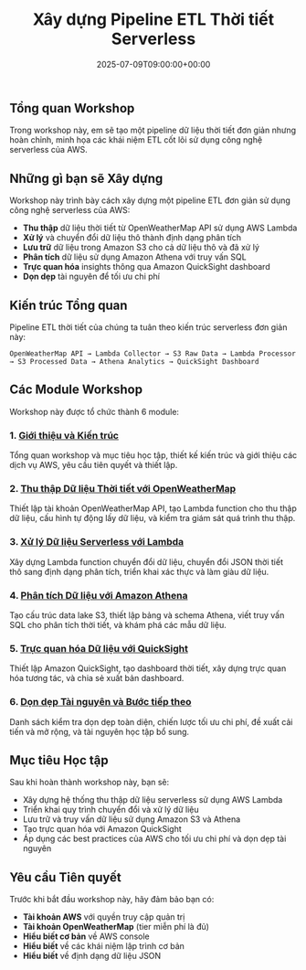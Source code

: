 ﻿---
title: "Xây dựng Pipeline ETL Thời tiết Serverless"
date: 2025-07-09T09:00:00+00:00
weight: 1
chapter: false
---

## Tổng quan Workshop

Trong workshop này, em sẽ tạo một pipeline dữ liệu thời tiết đơn giản nhưng hoàn chỉnh, minh họa các khái niệm ETL cốt lõi sử dụng công nghệ serverless của AWS. 

## Những gì bạn sẽ Xây dựng

Workshop này trình bày cách xây dựng một pipeline ETL đơn giản sử dụng công nghệ serverless của AWS:

- **Thu thập** dữ liệu thời tiết từ OpenWeatherMap API sử dụng AWS Lambda
- **Xử lý** và chuyển đổi dữ liệu thô thành định dạng phân tích
- **Lưu trữ** dữ liệu trong Amazon S3 cho cả dữ liệu thô và đã xử lý
- **Phân tích** dữ liệu sử dụng Amazon Athena với truy vấn SQL
- **Trực quan hóa** insights thông qua Amazon QuickSight dashboard
- **Dọn dẹp** tài nguyên để tối ưu chi phí

## Kiến trúc Tổng quan

Pipeline ETL thời tiết của chúng ta tuân theo kiến trúc serverless đơn giản này:

```
OpenWeatherMap API → Lambda Collector → S3 Raw Data → Lambda Processor → S3 Processed Data → Athena Analytics → QuickSight Dashboard
```

## Các Module Workshop

Workshop này được tổ chức thành 6 module:

### 1. [Giới thiệu và Kiến trúc](1-introduction/)

Tổng quan workshop và mục tiêu học tập, thiết kế kiến trúc và giới thiệu các dịch vụ AWS, yêu cầu tiên quyết và thiết lập.

### 2. [Thu thập Dữ liệu Thời tiết với OpenWeatherMap](2-data-collection-openweathermap/)

Thiết lập tài khoản OpenWeatherMap API, tạo Lambda function cho thu thập dữ liệu, cấu hình tự động lấy dữ liệu, và kiểm tra giám sát quá trình thu thập.

### 3. [Xử lý Dữ liệu Serverless với Lambda](3-serverless-processing-lambda/)

Xây dựng Lambda function chuyển đổi dữ liệu, chuyển đổi JSON thời tiết thô sang định dạng phân tích, triển khai xác thực và làm giàu dữ liệu.

### 4. [Phân tích Dữ liệu với Amazon Athena](4-data-storage-solutions/)

Tạo cấu trúc data lake S3, thiết lập bảng và schema Athena, viết truy vấn SQL cho phân tích thời tiết, và khám phá các mẫu dữ liệu.

### 5. [Trực quan hóa Dữ liệu với QuickSight](5-analytics-visualization/)

Thiết lập Amazon QuickSight, tạo dashboard thời tiết, xây dựng trực quan hóa tương tác, và chia sẻ xuất bản dashboard.

### 6. [Dọn dẹp Tài nguyên và Bước tiếp theo](6-cleanup-next-steps/)

Danh sách kiểm tra dọn dẹp toàn diện, chiến lược tối ưu chi phí, đề xuất cải tiến và mở rộng, và tài nguyên học tập bổ sung.

## Mục tiêu Học tập

Sau khi hoàn thành workshop này, bạn sẽ:

- Xây dựng hệ thống thu thập dữ liệu serverless sử dụng AWS Lambda
- Triển khai quy trình chuyển đổi và xử lý dữ liệu
- Lưu trữ và truy vấn dữ liệu sử dụng Amazon S3 và Athena
- Tạo trực quan hóa với Amazon QuickSight
- Áp dụng các best practices của AWS cho tối ưu chi phí và dọn dẹp tài nguyên

## Yêu cầu Tiên quyết

Trước khi bắt đầu workshop này, hãy đảm bảo bạn có:

- **Tài khoản AWS** với quyền truy cập quản trị
- **Tài khoản OpenWeatherMap** (tier miễn phí là đủ)
- **Hiểu biết cơ bản** về AWS console
- **Hiểu biết** về các khái niệm lập trình cơ bản
- **Hiểu biết** về định dạng dữ liệu JSON